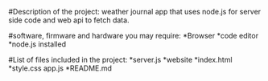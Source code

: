 #Description of the project:
    weather journal app that uses node.js for server side code and web api to fetch data.

#software, firmware and hardware you may require:
    *Browser
    *code editor
    *node.js installed

#List of files included in the project:
    *server.js
    *website
        *index.html
        *style.css
        app.js
        *README.md
